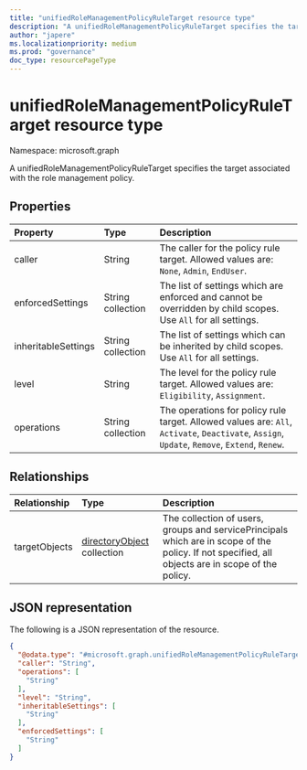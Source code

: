 ```yaml
---
title: "unifiedRoleManagementPolicyRuleTarget resource type"
description: "A unifiedRoleManagementPolicyRuleTarget specifies the target associated with the role management policy."
author: "japere"
ms.localizationpriority: medium
ms.prod: "governance"
doc_type: resourcePageType
---
```


# unifiedRoleManagementPolicyRuleTarget resource type

Namespace: microsoft.graph

A unifiedRoleManagementPolicyRuleTarget specifies the target associated with the role management policy.


## Properties
|Property|Type|Description|
|:---|:---|:---|
|caller|String|The caller for the policy rule target. Allowed values are: `None`, `Admin`, `EndUser`.|
|enforcedSettings|String collection|The list of settings which are enforced and cannot be overridden by child scopes. Use `All` for all settings.|
|inheritableSettings|String collection|The list of settings which can be inherited by child scopes. Use `All` for all settings.|
|level|String|The level for the policy rule target. Allowed values are: `Eligibility`, `Assignment`.	|
|operations|String collection|The operations for policy rule target. Allowed values are: `All`, `Activate`, `Deactivate`, `Assign`, `Update`, `Remove`, `Extend`, `Renew`.|

## Relationships
|Relationship|Type|Description|
|:---|:---|:---|
|targetObjects|[directoryObject](../resources/directoryobject.md) collection|The collection of users, groups and servicePrincipals which are in scope of the policy. If not specified, all objects are in scope of the policy.|

## JSON representation
The following is a JSON representation of the resource.
<!-- {
  "blockType": "resource",
  "@odata.type": "microsoft.graph.unifiedRoleManagementPolicyRuleTarget"
}
-->
``` json
{
  "@odata.type": "#microsoft.graph.unifiedRoleManagementPolicyRuleTarget",
  "caller": "String",
  "operations": [
    "String"
  ],
  "level": "String",
  "inheritableSettings": [
    "String"
  ],
  "enforcedSettings": [
    "String"
  ]
}
```

